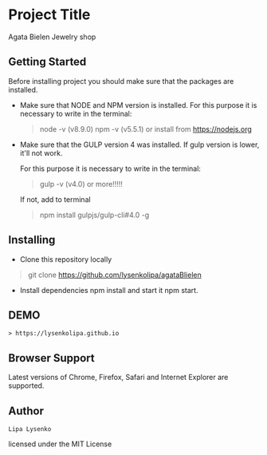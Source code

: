 
# Project Title
Agata Bielen Jewelry shop

## Getting Started
Before installing project you should make sure that the packages are installed.

* Make sure that NODE and NPM version is installed.
    For this purpose it is necessary to write in the terminal:

    > node -v (v8.9.0)
    > npm -v (v5.5.1)
    or install from https://nodejs.org

* Make sure that the GULP version 4 was installed.
    If gulp version is lower, it'll not work.

    For this purpose it is necessary to write in the terminal:

    > gulp -v (v4.0) or more!!!!!

    If not, add to terminal

    > npm install gulpjs/gulp-cli#4.0 -g


## Installing
* Clone this repository locally

> git clone https://github.com/lysenkolipa/agataBlielen

* Install dependencies npm install and start it npm start.

## DEMO
    > https://lysenkolipa.github.io

## Browser Support

   Latest versions of Chrome, Firefox, Safari and Internet Explorer are supported.

## Author
    Lipa Lysenko

licensed under the MIT License

